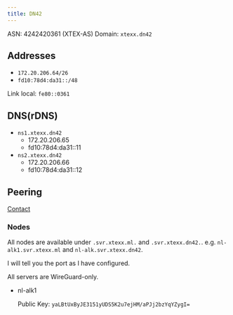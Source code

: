 ```yaml
---
title: DN42
---
```


ASN: 4242420361 (XTEX-AS)
Domain: `xtexx.dn42`

## Addresses

- `172.20.206.64/26`
- `fd10:78d4:da31::/48`

Link local: `fe80::0361`

## DNS(rDNS)

- `ns1.xtexx.dn42`
  - 172.20.206.65
  - fd10:78d4:da31::11
- `ns2.xtexx.dn42`
  - 172.20.206.66
  - fd10:78d4:da31::12

## Peering

[Contact](./about/contact.html)

### Nodes

All nodes are available under `.svr.xtexx.ml.` and `.svr.xtexx.dn42.`. e.g. `nl-alk1.svr.xtexx.ml` and `nl-alk.svr.xtexx.dn42`.

I will tell you the port as I have configured.

All servers are WireGuard-only.

- nl-alk1

  Public Key: `yaLBtUxByJE3151yUDS5K2u7ejHM/aPJj2bzYqYZygI=`

